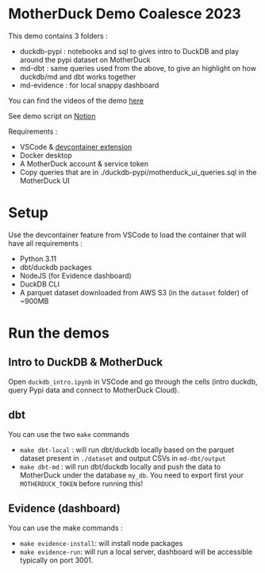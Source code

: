 # MotherDuck Demo Coalesce 2023

This demo contains 3 folders : 
- duckdb-pypi : notebooks and sql to gives intro to DuckDB and play around the pypi dataset on MotherDuck
- md-dbt : same queries used from the above, to give an highlight on how duckdb/md and dbt works together
- md-evidence : for local snappy dashboard

You can find the videos of the demo [here](https://drive.google.com/drive/folders/1iIXrcwBg6Iw30U_K9IpFFN0vpOw6W7GI)

See demo script on [Notion](https://www.notion.so/motherduck/Demo-scripts-Coalesce-October-2023-db4753efa7c94fd38c866be7b58b2992?pvs=4)

Requirements : 
* VSCode & [devcontainer extension](https://marketplace.visualstudio.com/items?itemName=ms-vscode-remote.remote-containers)
* Docker desktop
* A MotherDuck account & service token
* Copy queries that are in ./duckdb-pypi/motherduck_ui_queries.sql in the MotherDuck UI

# Setup
Use the devcontainer feature from VSCode to load the container that will have all requirements :
* Python 3.11
* dbt/duckdb packages
* NodeJS (for Evidence dashboard)
* DuckDB CLI
* A parquet dataset downloaded from AWS S3 (in the `dataset` folder) of ~900MB

# Run the demos

## Intro to DuckDB & MotherDuck
Open `duckdb_intro.ipynb` in VSCode and go through the cells (intro duckdb, query Pypi data and connect to MotherDuck Cloud).

## dbt
You can use the two `make` commands
* `make dbt-local` : will run dbt/duckdb locally based on the parquet dataset present in `./dataset` and output CSVs in `md-dbt/output`
* `make dbt-md` : will run dbt/duckdb locally and push the data to MotherDuck under the database `my_db`. You need to export first your `MOTHERDUCK_TOKEN` before running this!

## Evidence (dashboard)
You can use the make commands : 
* `make evidence-install`: will install node packages
* `make evidence-run`: will run a local server, dashboard will be accessible typically on port 3001.


